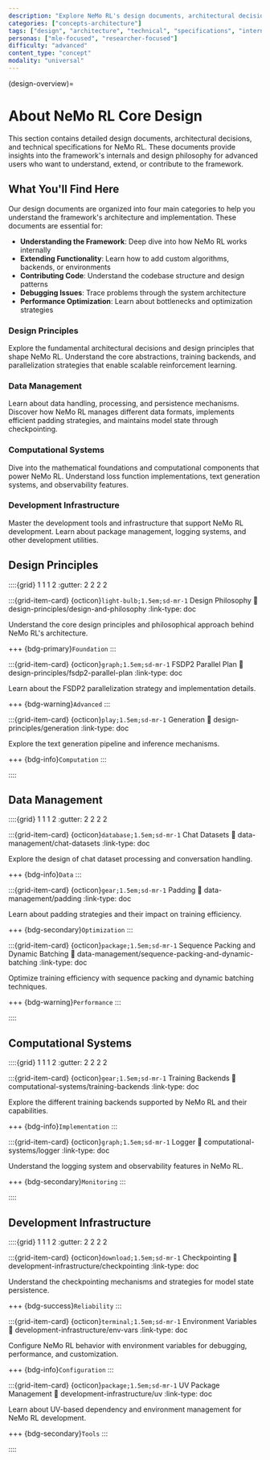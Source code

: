 ```yaml
---
description: "Explore NeMo RL's design documents, architectural decisions, and technical specifications for understanding the framework's internals"
categories: ["concepts-architecture"]
tags: ["design", "architecture", "technical", "specifications", "internals", "design-principles"]
personas: ["mle-focused", "researcher-focused"]
difficulty: "advanced"
content_type: "concept"
modality: "universal"
---
```


(design-overview)=
# About NeMo RL Core Design

This section contains detailed design documents, architectural decisions, and technical specifications for NeMo RL. These documents provide insights into the framework's internals and design philosophy for advanced users who want to understand, extend, or contribute to the framework.

## What You'll Find Here

Our design documents are organized into four main categories to help you understand the framework's architecture and implementation. These documents are essential for:

- **Understanding the Framework**: Deep dive into how NeMo RL works internally
- **Extending Functionality**: Learn how to add custom algorithms, backends, or environments  
- **Contributing Code**: Understand the codebase structure and design patterns
- **Debugging Issues**: Trace problems through the system architecture
- **Performance Optimization**: Learn about bottlenecks and optimization strategies

### **Design Principles** 
Explore the fundamental architectural decisions and design principles that shape NeMo RL. Understand the core abstractions, training backends, and parallelization strategies that enable scalable reinforcement learning.

### **Data Management**
Learn about data handling, processing, and persistence mechanisms. Discover how NeMo RL manages different data formats, implements efficient padding strategies, and maintains model state through checkpointing.

### **Computational Systems**
Dive into the mathematical foundations and computational components that power NeMo RL. Understand loss function implementations, text generation systems, and observability features.

### **Development Infrastructure**
Master the development tools and infrastructure that support NeMo RL development. Learn about package management, logging systems, and other development utilities.



## Design Principles

::::{grid} 1 1 1 2
:gutter: 2 2 2 2

:::{grid-item-card} {octicon}`light-bulb;1.5em;sd-mr-1` Design Philosophy
:link: design-principles/design-and-philosophy
:link-type: doc

Understand the core design principles and philosophical approach behind NeMo RL's architecture.

+++
{bdg-primary}`Foundation`
:::

:::{grid-item-card} {octicon}`graph;1.5em;sd-mr-1` FSDP2 Parallel Plan
:link: design-principles/fsdp2-parallel-plan
:link-type: doc

Learn about the FSDP2 parallelization strategy and implementation details.

+++
{bdg-warning}`Advanced`
:::

:::{grid-item-card} {octicon}`play;1.5em;sd-mr-1` Generation
:link: design-principles/generation
:link-type: doc

Explore the text generation pipeline and inference mechanisms.

+++
{bdg-info}`Computation`
:::

::::

## Data Management

::::{grid} 1 1 1 2
:gutter: 2 2 2 2

:::{grid-item-card} {octicon}`database;1.5em;sd-mr-1` Chat Datasets
:link: data-management/chat-datasets
:link-type: doc

Explore the design of chat dataset processing and conversation handling.

+++
{bdg-info}`Data`
:::

:::{grid-item-card} {octicon}`gear;1.5em;sd-mr-1` Padding
:link: data-management/padding
:link-type: doc

Learn about padding strategies and their impact on training efficiency.

+++
{bdg-secondary}`Optimization`
:::

:::{grid-item-card} {octicon}`package;1.5em;sd-mr-1` Sequence Packing and Dynamic Batching
:link: data-management/sequence-packing-and-dynamic-batching
:link-type: doc

Optimize training efficiency with sequence packing and dynamic batching techniques.

+++
{bdg-warning}`Performance`
:::

::::

## Computational Systems

::::{grid} 1 1 1 2
:gutter: 2 2 2 2

:::{grid-item-card} {octicon}`gear;1.5em;sd-mr-1` Training Backends
:link: computational-systems/training-backends
:link-type: doc

Explore the different training backends supported by NeMo RL and their capabilities.

+++
{bdg-info}`Implementation`
:::

:::{grid-item-card} {octicon}`graph;1.5em;sd-mr-1` Logger
:link: computational-systems/logger
:link-type: doc

Understand the logging system and observability features in NeMo RL.

+++
{bdg-secondary}`Monitoring`
:::

::::

## Development Infrastructure

::::{grid} 1 1 1 2
:gutter: 2 2 2 2

:::{grid-item-card} {octicon}`download;1.5em;sd-mr-1` Checkpointing
:link: development-infrastructure/checkpointing
:link-type: doc

Understand the checkpointing mechanisms and strategies for model state persistence.

+++
{bdg-success}`Reliability`
:::

:::{grid-item-card} {octicon}`terminal;1.5em;sd-mr-1` Environment Variables
:link: development-infrastructure/env-vars
:link-type: doc

Configure NeMo RL behavior with environment variables for debugging, performance, and customization.

+++
{bdg-info}`Configuration`
:::

:::{grid-item-card} {octicon}`package;1.5em;sd-mr-1` UV Package Management
:link: development-infrastructure/uv
:link-type: doc

Learn about UV-based dependency and environment management for NeMo RL development.

+++
{bdg-secondary}`Tools`
:::

::::



